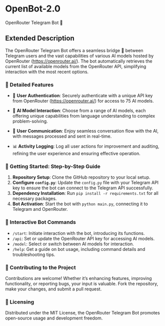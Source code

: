 # OpenBot-2.0
OpenRouter Telegram Bot 🤖

## Extended Description
The OpenRouter Telegram Bot offers a seamless bridge 🌉 between Telegram users and the vast capabilities of various AI models hosted by OpenRouter (https://openrouter.ai/). The bot automatically retrieves the current list of available models from the OpenRouter API, simplifying interaction with the most recent options.

### 🌟 Detailed Features

- 🔑 **User Authentication**: Securely authenticate with a unique API key from OpenRouter (https://openrouter.ai/) for access to 75 AI models.

- 🤖 **AI Model Interaction**: Choose from a range of AI models, each offering unique capabilities from language understanding to complex problem-solving.

- 💬 **User Communication**: Enjoy seamless conversation flow with the AI, with messages processed and sent in real-time.

- 📊 **Activity Logging**: Log all user actions for improvement and auditing, refining the user experience and ensuring effective operation.

### 🚀 Getting Started: Step-by-Step Guide

1. **Repository Setup**: Clone the GitHub repository to your local setup.
2. **Configure `config.py`**: Update the `config.py` file with your Telegram API key to ensure the bot can connect to the Telegram API successfully.
3. **Dependency Installation**: Run `pip install -r requirements.txt` for all necessary packages.
4. **Bot Activation**: Start the bot with `python main.py`, connecting it to Telegram and OpenRouter.

### 📝 Interactive Bot Commands

- `/start`: Initiate interaction with the bot, introducing its functions.
- `/api`: Set or update the OpenRouter API key for accessing AI models.
- `/model`: Select or switch between AI models for interaction.
- `/help`: Get a guide on bot usage, including command details and troubleshooting tips.

### 🤝 Contributing to the Project

Contributions are welcome! Whether it’s enhancing features, improving functionality, or reporting bugs, your input is valuable. Fork the repository, make your changes, and submit a pull request.

### 📜 Licensing

Distributed under the MIT License, the OpenRouter Telegram Bot promotes open-source usage and development freedom.
